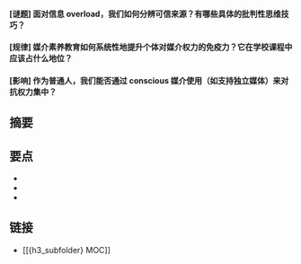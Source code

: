 #### [谜题] 面对信息 overload，我们如何分辨可信来源？有哪些具体的批判性思维技巧？


#### [规律] 媒介素养教育如何系统性地提升个体对媒介权力的免疫力？它在学校课程中应该占什么地位？


#### [影响] 作为普通人，我们能否通过 conscious 媒介使用（如支持独立媒体）来对抗权力集中？


## 摘要


## 要点

- 
- 
- 

## 链接

- [[{h3_subfolder} MOC]]
